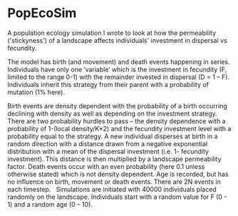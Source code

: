 # PopEcoSim
A population ecology simulation I wrote to look at how the permeability ('stickyness') of a landscape affects individuals' investment in dispersal vs fecundity. 

The model has birth (and movement) and death events happening in series.  Individuals have only one ‘variable’ which is the investment in fecundity (F, limited to the range 0-1) with the remainder invested in dispersal (D = 1 – F).  Individuals inherit this strategy from their parent with a probability of mutation (1% here).

Birth events are density dependent with the probability of a birth occurring declining with density as well as depending on the investment strategy. There are two probability hurdles to pass – the density dependence with a probability of 1-(local density/K*2) and the fecundity investment level with a probability equal to the strategy. A new individual disperses at birth in a random direction with a distance drawn from a negative exponential distribution with a mean of the dispersal investment (i.e. 1- fecundity investment). This distance is then multiplied by a landscape permeability factor.
Death events occur with an even probability (here 0.1 unless otherwise stated) which is not density dependent.
Age is recorded, but has no influence on birth, movement or death events.
There are 2N events in each timestep.  
Simulations are initiated with 40000 individuals placed randomly on the landscape. Individuals start with a random value for F (0 - 1) and a random age (0 – 10).
